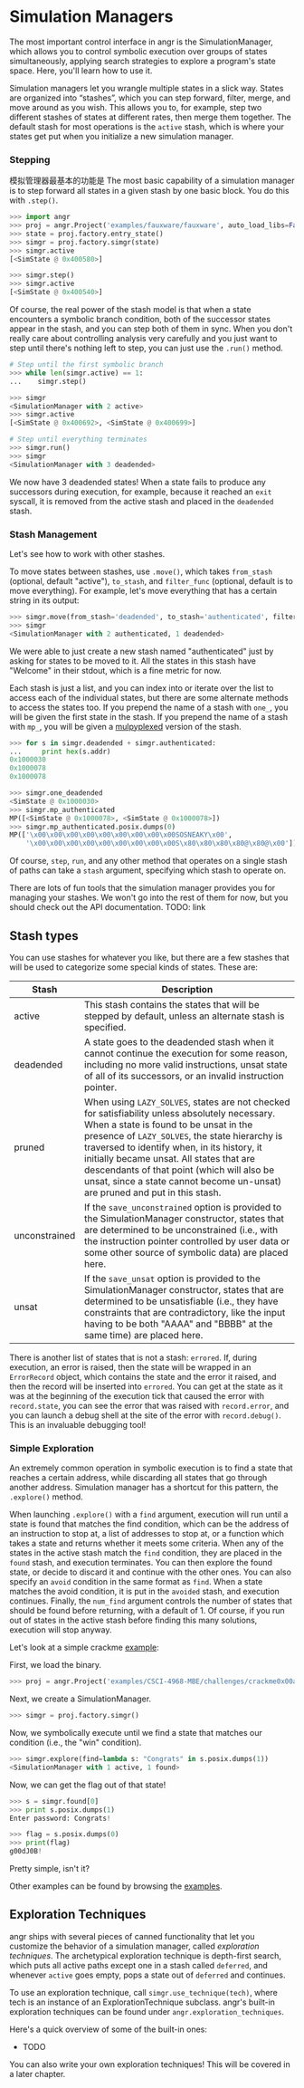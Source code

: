 # Simulation Managers

The most important control interface in angr is the SimulationManager, which allows you to control symbolic execution over groups of states simultaneously, applying search strategies to explore a program's state space.
Here, you'll learn how to use it.

Simulation managers let you wrangle multiple states in a slick way.
States are organized into “stashes”, which you can step forward, filter, merge, and move around as you wish.
This allows you to, for example, step two different stashes of states at different rates, then merge them together.
The default stash for most operations is the `active` stash, which is where your states get put when you initialize a new simulation manager.

### Stepping

模拟管理器最基本的功能是
The most basic capability of a simulation manager is to step forward all states in a given stash by one basic block.
You do this with `.step()`.

```python
>>> import angr
>>> proj = angr.Project('examples/fauxware/fauxware', auto_load_libs=False)
>>> state = proj.factory.entry_state()
>>> simgr = proj.factory.simgr(state)
>>> simgr.active
[<SimState @ 0x400580>]

>>> simgr.step()
>>> simgr.active
[<SimState @ 0x400540>]
```

Of course, the real power of the stash model is that when a state encounters a symbolic branch condition, both of the successor states appear in the stash, and you can step both of them in sync.
When you don't really care about controlling analysis very carefully and you just want to step until there's nothing left to step, you can just use the `.run()` method.

```python
# Step until the first symbolic branch
>>> while len(simgr.active) == 1:
...    simgr.step()

>>> simgr
<SimulationManager with 2 active>
>>> simgr.active
[<SimState @ 0x400692>, <SimState @ 0x400699>]

# Step until everything terminates
>>> simgr.run()
>>> simgr
<SimulationManager with 3 deadended>
```

We now have 3 deadended states!
When a state fails to produce any successors during execution, for example, because it reached an `exit` syscall, it is removed from the active stash and placed in the `deadended` stash.

### Stash Management

Let's see how to work with other stashes.

To move states between stashes, use `.move()`,  which takes `from_stash` (optional, default "active"), `to_stash`, and `filter_func` (optional, default is to move everything).
For example, let's move everything that has a certain string in its output:

```python
>>> simgr.move(from_stash='deadended', to_stash='authenticated', filter_func=lambda s: 'Welcome' in s.posix.dumps(1))
>>> simgr
<SimulationManager with 2 authenticated, 1 deadended>
```

We were able to just create a new stash named "authenticated" just by asking for states to be moved to it.
All the states in this stash have "Welcome" in their stdout, which is a fine metric for now.

Each stash is just a list, and you can index into or iterate over the list to access each of the individual states, but there are some alternate methods to access the states too.
If you prepend the name of a stash with `one_`, you will be given the first state in the stash.
If you prepend the name of a stash with `mp_`, you will be given a [mulpyplexed](https://github.com/zardus/mulpyplexer) version of the stash.

```python
>>> for s in simgr.deadended + simgr.authenticated:
...     print hex(s.addr)
0x1000030
0x1000078
0x1000078

>>> simgr.one_deadended
<SimState @ 0x1000030>
>>> simgr.mp_authenticated
MP([<SimState @ 0x1000078>, <SimState @ 0x1000078>])
>>> simgr.mp_authenticated.posix.dumps(0)
MP(['\x00\x00\x00\x00\x00\x00\x00\x00\x00SOSNEAKY\x00',
    '\x00\x00\x00\x00\x00\x00\x00\x00\x00S\x80\x80\x80\x80@\x80@\x00'])
```

Of course, `step`, `run`, and any other method that operates on a single stash of paths can take a `stash` argument, specifying which stash to operate on.

There are lots of fun tools that the simulation manager provides you for managing your stashes.
We won't go into the rest of them for now, but you should check out the API documentation. TODO: link

## Stash types

You can use stashes for whatever you like, but there are a few stashes that will be used to categorize some special kinds of states.
These are:

| Stash | Description |
|-------|-------------|
| active     | This stash contains the states that will be stepped by default, unless an alternate stash is specified. |
| deadended     | A state goes to the deadended stash when it cannot continue the execution for some reason, including no more valid instructions, unsat state of all of its successors, or an invalid instruction pointer. |
| pruned        | When using `LAZY_SOLVES`, states are not checked for satisfiability unless absolutely necessary. When a state is found to be unsat in the presence of `LAZY_SOLVES`, the state hierarchy is traversed to identify when, in its history, it initially became unsat. All states that are descendants of that point (which will also be unsat, since a state cannot become un-unsat) are pruned and put in this stash. |
| unconstrained | If the `save_unconstrained` option is provided to the SimulationManager constructor, states that are determined to be unconstrained (i.e., with the instruction pointer controlled by user data or some other source of symbolic data) are placed here. |
| unsat | If the `save_unsat` option is provided to the SimulationManager constructor, states that are determined to be unsatisfiable (i.e., they have constraints that are contradictory, like the input having to be both "AAAA" and "BBBB" at the same time) are placed here. |

There is another list of states that is not a stash: `errored`.
If, during execution, an error is raised, then the state will be wrapped in an `ErrorRecord` object, which contains the state and the error it raised, and then the record will be inserted into `errored`.
You can get at the state as it was at the beginning of the execution tick that caused the error with `record.state`, you can see the error that was raised with `record.error`, and you can launch a debug shell at the site of the error with `record.debug()`.
This is an invaluable debugging tool!

### Simple Exploration

An extremely common operation in symbolic execution is to find a state that reaches a certain address, while discarding all states that go through another address.
Simulation manager has a shortcut for this pattern, the `.explore()` method.

When launching `.explore()` with a `find` argument, execution will run until a state is found that matches the find condition, which can be the address of an instruction to stop at, a list of addresses to stop at, or a function which takes a state and returns whether it meets some criteria.
When any of the states in the active stash match the `find` condition, they are placed in the `found` stash, and execution terminates.
You can then explore the found state, or decide to discard it and continue with the other ones.
You can also specify an `avoid` condition in the same format as `find`.
When a state matches the avoid condition, it is put in the `avoided` stash, and execution continues.
Finally, the `num_find` argument controls the number of states that should be found before returning, with a default of 1.
Of course, if you run out of states in the active stash before finding this many solutions, execution will stop anyway.

Let's look at a simple crackme [example](./examples.md#reverseme-modern-binary-exploitation---csci-4968):

First, we load the binary.
```python
>>> proj = angr.Project('examples/CSCI-4968-MBE/challenges/crackme0x00a/crackme0x00a')
```

Next, we create a SimulationManager.
```python
>>> simgr = proj.factory.simgr()
```

Now, we symbolically execute until we find a state that matches our condition (i.e., the "win" condition).
```python
>>> simgr.explore(find=lambda s: "Congrats" in s.posix.dumps(1))
<SimulationManager with 1 active, 1 found>
```

Now, we can get the flag out of that state!
```python
>>> s = simgr.found[0]
>>> print s.posix.dumps(1)
Enter password: Congrats!

>>> flag = s.posix.dumps(0)
>>> print(flag)
g00dJ0B!
```

Pretty simple, isn't it?

Other examples can be found by browsing the [examples](./examples.md).

## Exploration Techniques

angr ships with several pieces of canned functionality that let you customize the behavior of a simulation manager, called _exploration techniques_.
The archetypical exploration technique is depth-first search, which puts all active paths except one in a stash called `deferred`, and whenever `active` goes empty, pops a state out of `deferred` and continues.

To use an exploration technique, call `simgr.use_technique(tech)`, where tech is an instance of an ExplorationTechnique subclass.
angr's built-in exploration techniques can be found under `angr.exploration_techniques`.

Here's a quick overview of some of the built-in ones:

- TODO

You can also write your own exploration techniques!
This will be covered in a later chapter.